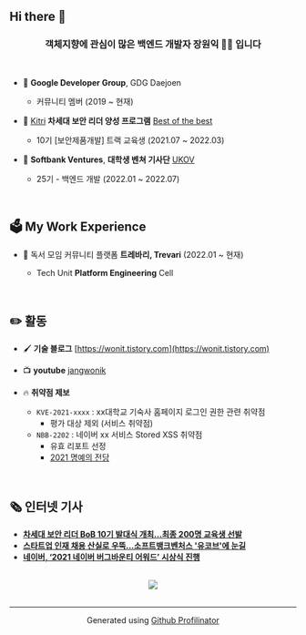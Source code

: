## Hi there 👋
  

### <div align="center">객체지향에 관심이 많은 백엔드 개발자 장원익 👨‍💻 입니다</div>  
  
<br/>  

- 🔭 **Google Developer Group**, GDG Daejoen
  - 커뮤니티 멤버 (2019 ~ 현재)

- 🚀 [Kitri](https://www.kitri.re.kr/kitri/main/main.web?) **차세대 보안 리더 양성 프로그램** [Best of the best](https://www.kitribob.kr)
  -  10기 [보안제품개발] 트랙 교육생  (2021.07 ~ 2022.03)
    
- 🏦 **Softbank Ventures**, **대학생 벤쳐 기사단** [UKOV](https://ukov.co.kr)
  - 25기 - 백엔드 개발 (2022.01 ~ 2022.07)

<br/>  

## 🗳 My Work Experience

- 📙 독서 모임 커뮤니티 플랫폼 **트레바리, Trevari** (2022.01 ~ 현재)

  - Tech Unit **Platform Engineering** Cell

<br />

## ✏️ 활동

- 🖌 **기술 블로그** [https://wonit.tistory.com](https://wonit.tistory.com)

- 📺 **youtube** [jangwonik](https://www.youtube.com/channel/UC-y9guKVBIwWDZ1HpwcWu6A)

- 🔥 **취약점 제보**
  - `KVE-2021-xxxx` : xx대학교 기숙사 홈페이지 로그인 권한 관련 취약점
    - 평가 대상 제외 (서비스 취약점)
  - `NBB-2202` : 네이버 xx 서비스 Stored XSS 취약점
    - 유효 리포트 선정
    - [2021 명예의 전당](https://bugbounty.naver.com/ko/halloffame_2021)
  
<br />

## 🗞 인터넷 기사

- **[차세대 보안 리더 BoB 10기 발대식 개최…최종 200명 교육생 선발](https://www.dailysecu.com/news/articleView.html?idxno=126252)**
- **[스타트업 인재 채용 산실로 우뚝...소프트뱅크벤처스 '유코브'에 눈길](https://www.techm.kr/news/articleView.html?idxno=93534)**
- **[네이버, ‘2021 네이버 버그바운티 어워드’ 시상식 진행](http://www.itdaily.kr/news/articleView.html?idxno=206501)**

<br />

<div align="center">
<img src="https://komarev.com/ghpvc/?username=dhslrl321&&style=flat-square" align="center" />
</div>

<br />

----
<div align="center">Generated using <a href="https://profilinator.rishav.dev/" target="_blank">Github Profilinator</a></div>
